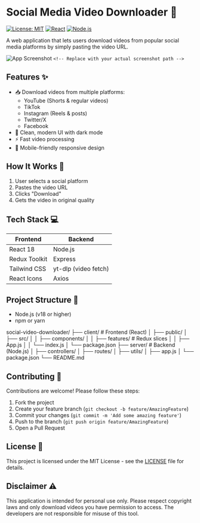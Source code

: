 # Social Media Video Downloader 🚀

[![License: MIT](https://img.shields.io/badge/License-MIT-green.svg)](https://opensource.org/licenses/MIT)
[![React](https://img.shields.io/badge/React-18.2-blue)](https://reactjs.org/)
[![Node.js](https://img.shields.io/badge/Node.js-18.x-green)](https://nodejs.org/)

A web application that lets users download videos from popular social media platforms by simply pasting the video URL.

![App Screenshot](./screenshot.png) `<!-- Replace with your actual screenshot path -->`

## Features ✨

- 📥 Download videos from multiple platforms:
  - YouTube (Shorts & regular videos)
  - TikTok
  - Instagram (Reels & posts)
  - Twitter/X
  - Facebook
- 🌈 Clean, modern UI with dark mode
- ⚡ Fast video processing
- 📱 Mobile-friendly responsive design

## How It Works 🔧

1. User selects a social platform
2. Pastes the video URL
3. Clicks "Download"
4. Gets the video in original quality

## Tech Stack 💻

| Frontend      | Backend              |
| ------------- | -------------------- |
| React 18      | Node.js              |
| Redux Toolkit | Express              |
| Tailwind CSS  | yt-dlp (video fetch) |
| React Icons   | Axios                |

## Project Structure 📂

- Node.js (v18 or higher)
- npm or yarn

social-video-downloader/
├── client/ # Frontend (React)
│ ├── public/
│ ├── src/
│ │ ├── components/
│ │ ├── features/ # Redux slices
│ │ ├── App.js
│ │ └── index.js
│ └── package.json
├── server/ # Backend (Node.js)
│ ├── controllers/
│ ├── routes/
│ ├── utils/
│ ├── app.js
│ └── package.json
└── README.md

## Contributing 🤝

Contributions are welcome! Please follow these steps:

1. Fork the project
2. Create your feature branch (`git checkout -b feature/AmazingFeature`)
3. Commit your changes (`git commit -m 'Add some amazing feature'`)
4. Push to the branch (`git push origin feature/AmazingFeature`)
5. Open a Pull Request

## License 📄

This project is licensed under the MIT License - see the [LICENSE](https://LICENSE) file for details.

## Disclaimer ⚠️

This
application is intended for personal use only. Please respect copyright
laws and only download videos you have permission to access. The
developers are not responsible for misuse of this tool.
